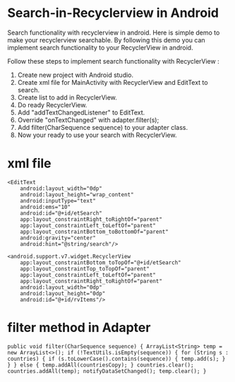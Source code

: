 # Search-in-Recyclerview in Android
Search functionality with recyclerview in android. Here is simple demo to make your recyclerview searchable. By following this demo you can implement search functionality to your RecyclerView in android.

Follow these steps to implement search functionality with RecyclerView : 
1. Create new project with Android studio.
2. Create xml file for MainActivity with RecyclerView and EditText to search.
3. Create list to add in RecyclerView.
4. Do ready RecyclerView.
5. Add "addTextChangedListener" to EditText.
6. Override "onTextChanged" with adapter.filter(s);
7. Add filter(CharSequence sequence) to your adapter class.
8. Now your ready to use your search with RecyclerView.

# xml file

    <EditText
        android:layout_width="0dp"
        android:layout_height="wrap_content"
        android:inputType="text"
        android:ems="10"
        android:id="@+id/etSearch"
        app:layout_constraintRight_toRightOf="parent"
        app:layout_constraintLeft_toLeftOf="parent"
        app:layout_constraintBottom_toBottomOf="parent"
        android:gravity="center"
        android:hint="@string/search"/>

    <android.support.v7.widget.RecyclerView
        app:layout_constraintBottom_toTopOf="@+id/etSearch"
        app:layout_constraintTop_toTopOf="parent"
        app:layout_constraintLeft_toLeftOf="parent"
        app:layout_constraintRight_toRightOf="parent"
        android:layout_width="0dp"
        android:layout_height="0dp"
        android:id="@+id/rvItems"/>
        
        
# filter method in Adapter

`public void filter(CharSequence sequence) {
        ArrayList<String> temp = new ArrayList<>();
        if (!TextUtils.isEmpty(sequence)) {
            for (String s : countries) {
                if (s.toLowerCase().contains(sequence)) {
                    temp.add(s);
                }
            }
        } else {
            temp.addAll(countriesCopy);
        }
        countries.clear();
        countries.addAll(temp);
        notifyDataSetChanged();
        temp.clear();
    }`

